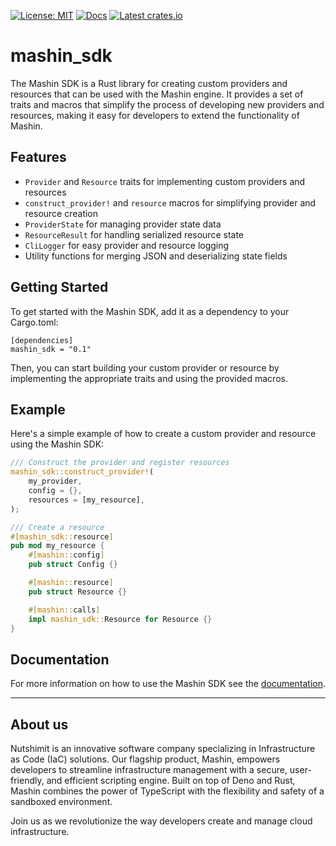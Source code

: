 [![License: MIT](https://img.shields.io/badge/License-MIT-yellow.svg)](https://opensource.org/licenses/MIT)
[![Docs](https://img.shields.io/docsrs/mashin_sdk)](https://docs.rs/mashin_sdk)
[![Latest crates.io](https://img.shields.io/crates/v/mashin_sdk)](https://crates.io/crates/mashin_sdk)

# mashin_sdk

The Mashin SDK is a Rust library for creating custom providers and resources that can be used with the Mashin engine. It provides a set of traits and macros that simplify the process of developing new providers and resources, making it easy for developers to extend the functionality of Mashin.

## Features
- `Provider` and `Resource` traits for implementing custom providers and resources
- `construct_provider!` and `resource` macros for simplifying provider and resource creation
- `ProviderState` for managing provider state data
- `ResourceResult` for handling serialized resource state
- `CliLogger` for easy provider and resource logging
- Utility functions for merging JSON and deserializing state fields

## Getting Started
To get started with the Mashin SDK, add it as a dependency to your Cargo.toml:

```
[dependencies]
mashin_sdk = "0.1"
```

Then, you can start building your custom provider or resource by implementing the appropriate traits and using the provided macros.

## Example
Here's a simple example of how to create a custom provider and resource using the Mashin SDK:

```rust
/// Construct the provider and register resources
mashin_sdk::construct_provider!(
    my_provider,
    config = {},
    resources = [my_resource],
);

/// Create a resource
#[mashin_sdk::resource]
pub mod my_resource {
    #[mashin::config]
    pub struct Config {}

    #[mashin::resource]
    pub struct Resource {}

    #[mashin::calls]
    impl mashin_sdk::Resource for Resource {}
}
```

## Documentation

For more information on how to use the Mashin SDK see the [documentation](https://docs.rs/mashin_sdk).

***

## About us

Nutshimit is an innovative software company specializing in Infrastructure as Code (IaC) solutions. Our flagship product, Mashin, empowers developers to streamline infrastructure management with a secure, user-friendly, and efficient scripting engine. Built on top of Deno and Rust, Mashin combines the power of TypeScript with the flexibility and safety of a sandboxed environment. 

Join us as we revolutionize the way developers create and manage cloud infrastructure.
